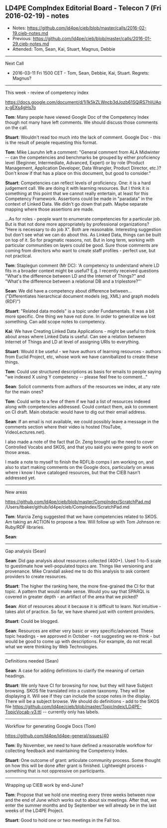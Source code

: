 ## LD4PE CompIndex Editorial Board - Telecon 7 (Fri 2016-02-19) - notes

* Notes:    https://github.com/ld4pe/cieb/blob/master/calls/2016-02-19.cieb-notes.md
* Previous: https://github.com/ld4pe/cieb/blob/master/calls/2016-01-29.cieb-notes.md
* Attended: Tom, Sean, Kai, Stuart, Magnus, Debbie

----------------------------------------------------------------------
Next Call

* 2016-03-11 Fri 1500 CET - Tom, Sean, Debbie, Kai, Stuart. Regrets: Magnus?

----------------------------------------------------------------------
This week - review of competency index

https://docs.google.com/document/d/1i1k5kZLWncb3dJozb61SQiRS7hljUAox-gEXs4gHs7o

__Tom__: Many people have viewed Google Doc of the Competency Index though not
many have left comments.  We should discuss those comments on the call.

__Stuart__: Wouldn't read too much into the lack of comment.  Google Doc - 
this is the result of people requesting this format.

__Tom__: Mike Lauruhn left a comment: "General comment from ALA Midwinter --
can the competencies and benchmarks be grouped by either proficiency level
(Beginner, Intermediate, Advanced, Expert) or by role (Product Management,
Application Developer, Data Wrangler, Product Director, etc.)?  Don't know if
that has a place on this document, but good to consider."

__Stuart__: Competencies can reflect levels of proficiency.  One: it is a 
hard judgement call.  We are doing it with learning resources.  But I 
think it is something at this point that we cannot really entertain, at 
least for this Competency Framework.  Assertions could be made in 
"paradata" in the context of Linked Data.  We didn't go down that path.
Maybe separate mapping where those assertions are made.

...As for roles - people want to enumerate competencies for a particular job.
But is that not done more appropriately by professional organizations?  "Here
is necessary to do job X".  Both are reasonable. Interesting suggestion but
don't see what we can do about this.  As Linked Data, things can be built on
top of it.  So for pragmatic reasons, not.  But in long term, working with
particular communities on layers could be good.  Sure those comments are coming
from directors who want to create staff profiles - perfect use, but not
practical.

__Tom__: Staplegun comment (Mr DC): 'A competency to understand where LD fits
in a broader context might be useful? E.g. I recently received questions
"What's the difference between LD and the Internet of Things?" and "What's the
difference between a relational DB and a triplestore?"'

__Sean__: We did have a competency about difference between... ("Differentiates
hierarchical document models (eg, XML) and graph models (RDF)")

__Stuart__: "Related data models" is a topic under Fundamentals.  It was a
bit more specific.  One thing we have not done.  In order to generalize
we lost something.  Can add scope notes to competency.

__Kai__: We have Creating Linked Data Applications - might be 
useful to think about areas where Linked Data is useful.  Can see 
a relation between Internet of Things and LD at level of assigning 
URIs to everything.

__Stuart__: Would it be useful - we have authors of learning resources -
authors from Euclid Project, etc, whose work we have cannibalized to create
these things.

__Tom__: Could use structured descriptions as basis for emails to 
people saying "we indexed X using Y competency -- please feel free 
to comment..."

__Sean__: Solicit comments from authors of the resources we index, at 
any rate for the main ones?

__Tom__: Could write to a few of them if we had a list of resources indexed
along with competencies addressed.  Could contact them, ask to comment on CI
draft.  Main obstacle: would have to dig out their email address.

__Sean__: If an email is not available, we could possibly leave a message in
the comments section where their video is hosted (YouTube, VideoLectures.net).

I also made a note of the fact that Dr. Zeng brought up the need to cover
Controlled Vocabs and SKOS, and that you said you were going to work on
those areas.

I made a note to myself to finish the RDFLib comps I am working on, and
also to start making comments on the Google docs, particularly on areas
where i know I have cataloged resources, but that the CIEB hasn't addressed
yet.

----------------------------------------------------------------------
New areas

https://github.com/ld4pe/cieb/blob/master/CompIndex/ScratchPad.md 
/Users/tbaker/github/ld4pe/cieb/CompIndex/ScratchPad.md 

__Tom__: Marcia Zeng suggested that we have competencies related to SKOS.
Am taking an ACTION to propose a few.  Will follow up with Tom Johnson re: 
Ruby/RDF libraries.

__Sean__: 

----------------------------------------------------------------------
Gap analysis (Sean)

__Sean__: Did gap analysis about resources collected (400+).  Used 
1-to-5 scale to guestimate how well-populated topics are.  Things
like versioning and provenance.  Mike Crandall asked me to do this 
analysis to ask content providers to create resources.

__Stuart__: The higher the ranking here, the more fine-grained the CI 
for that topic.  A pattern that would make sense.  Would you say that 
SPARQL is covered in greater depth - an artifact of the area that 
we picked?

__Sean__: Alot of resources about it because it is difficult to learn.
Not intuitive - takes alot of practice.  So far, we have shared just
with content providers.

__Stuart__: Could be blogged. 

__Sean__: Resources are either very basic or very specific/advanced.
These topic headings - we approved in October - not suggesting we 
re-think - but would be good to come up with descriptions.  For 
example, do not recall what we were thinking by Web Technologies.

----------------------------------------------------------------------
Definitions needed (Sean)

__Sean__: A case for adding definitions to clarify the meaning of certain
headings.

__Stuart__: We only have CI for browsing for now, but they will have Subject
browsing.  SKOS file translated into a custom taxonomy.  They will be
displaying it.  Will see if they can include the scope notes in the display.
There will be a subject browse.  We should do definitions - add to the SKOS
file
https://github.com/ld4pe/cieb/blob/master/TopicIndex/LD4PE-TopicVocab-v3.ttl --
currently only has labels.

----------------------------------------------------------------------
Workflow for generating Google Docs (Tom)

https://github.com/ld4pe/ld4pe-general/issues/40

__Tom__: By November, we need to have defined a reasonable workflow for collecting
feedback and maintaining the Competency Index. 

__Stuart__: One outcome of grant: articulate community process.  Some thought
on how this will be done after grant is finished.  Lightweight process -
something that is not oppressive on participants.

----------------------------------------------------------------------
Wrapping up CIEB work by end-June?

__Tom__: Propose that we hold one meeting every three weeks between now and the
end of June which works out to about six meetings.  After that, we enter the
summer months and by September we will already be in the last weeks of the
LD4PE Project.

__Stuart__: Good to hold one or two meetings in the Fall too.

